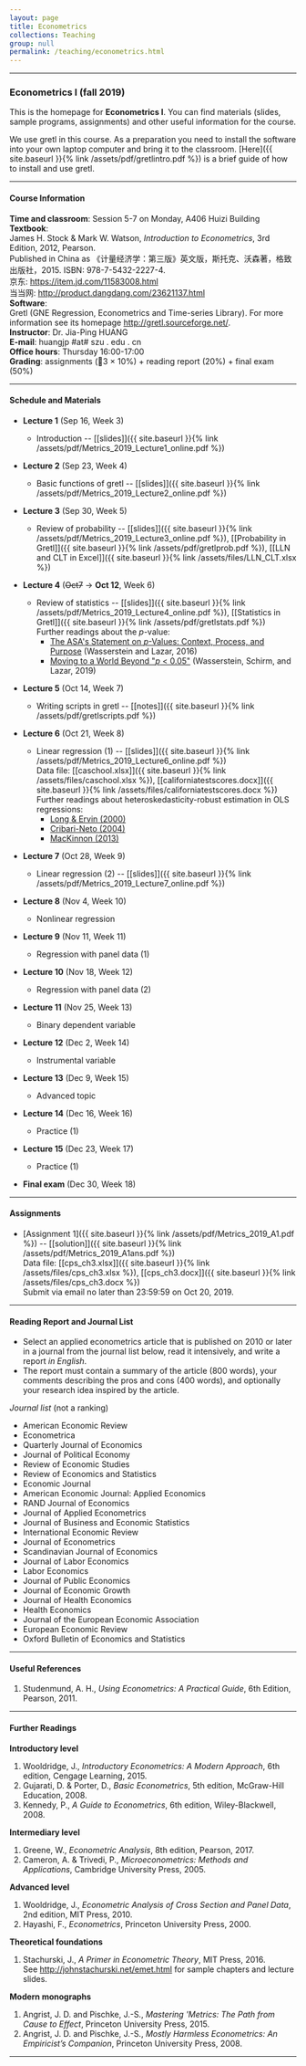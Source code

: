 ```yaml
---
layout: page
title: Econometrics
collections: Teaching
group: null
permalink: /teaching/econometrics.html
---
```


---
### Econometrics I (fall 2019)

This is the homepage for **Econometrics I**. You can find materials (slides, sample programs, assignments) and other useful information for the course.

We use gretl in this course. As a preparation you need to install the software into your own laptop computer and bring it to the classroom. [Here]({{ site.baseurl }}{% link /assets/pdf/gretlintro.pdf %}) is a brief guide of how to install and use gretl.

---
#### Course Information

**Time and classroom**: Session 5-7 on Monday, A406 Huizi Building    
**Textbook**:   
James H. Stock & Mark W. Watson, *Introduction to Econometrics*, 3rd Edition, 2012, Pearson.   
Published in China as 《计量经济学：第三版》英文版，斯托克、沃森著，格致出版社，2015. ISBN: 978-7-5432-2227-4.    
京东: <https://item.jd.com/11583008.html>   
当当网: <http://product.dangdang.com/23621137.html>    
**Software**:   
Gretl (GNE Regression, Econometrics and Time-series Library). For more information see its homepage <http://gretl.sourceforge.net/>.   
**Instructor**: Dr. Jia-Ping HUANG   
**E-mail**: huangjp #at# szu . edu . cn  
**Office hours**: Thursday 16:00-17:00      
**Grading**: assignments (3 &times; 10%) + reading report (20%) + final exam (50%)

---
#### Schedule and Materials

* **Lecture 1** (Sep 16, Week 3)
  - Introduction -- [[slides]]({{ site.baseurl }}{% link /assets/pdf/Metrics_2019_Lecture1_online.pdf %})   

* **Lecture 2** (Sep 23, Week 4)
  - Basic functions of gretl -- [[slides]]({{ site.baseurl }}{% link /assets/pdf/Metrics_2019_Lecture2_online.pdf %})     

* **Lecture 3** (Sep 30, Week 5)
  - Review of probability -- [[slides]]({{ site.baseurl }}{% link /assets/pdf/Metrics_2019_Lecture3_online.pdf %}), [[Probability in Gretl]]({{ site.baseurl }}{% link /assets/pdf/gretlprob.pdf %}), [[LLN and CLT in Excel]]({{ site.baseurl }}{% link /assets/files/LLN_CLT.xlsx %})    

* **Lecture 4** (~~Oct7~~ &#8594; **Oct 12**, Week 6)
  - Review of statistics -- [[slides]]({{ site.baseurl }}{% link /assets/pdf/Metrics_2019_Lecture4_online.pdf %}), [[Statistics in Gretl]]({{ site.baseurl }}{% link /assets/pdf/gretlstats.pdf %})    
    Further readings about the *p*-value:   
    - [The ASA's Statement on *p*-Values: Context, Process, and Purpose](https://doi.org/10.1080/00031305.2016.1154108) (Wasserstein and Lazar, 2016)     
    - [Moving to a World Beyond "*p* < 0.05"](https://doi.org/10.1080/00031305.2019.1583913) (Wasserstein, Schirm, and Lazar, 2019)   

* **Lecture 5** (Oct 14, Week 7)
  - Writing scripts in gretl -- [[notes]]({{ site.baseurl }}{% link /assets/pdf/gretlscripts.pdf %})     

* **Lecture 6** (Oct 21, Week 8)
  - Linear regression (1) -- [[slides]]({{ site.baseurl }}{% link /assets/pdf/Metrics_2019_Lecture6_online.pdf %})    
    Data file: [[caschool.xlsx]]({{ site.baseurl }}{% link /assets/files/caschool.xlsx %}), [[californiatestscores.docx]]({{ site.baseurl }}{% link /assets/files/californiatestscores.docx %})   
    Further readings about heteroskedasticity-robust estimation in OLS regressions:   
    - [Long & Ervin (2000)](https://doi.org/10.1080/00031305.2000.10474549)   
    - [Cribari-Neto (2004)](https://doi.org/10.1016/S0167-9473(02)00366-3)   
    - [MacKinnon (2013)](https://doi.org/10.1007/978-1-4614-1653-1_17)   

* **Lecture 7** (Oct 28, Week 9)
  - Linear regression (2) -- [[slides]]({{ site.baseurl }}{% link /assets/pdf/Metrics_2019_Lecture7_online.pdf %})    

* **Lecture 8** (Nov 4, Week 10)
  - Nonlinear regression   

* **Lecture 9** (Nov 11, Week 11)
  - Regression with panel data (1)   

* **Lecture 10** (Nov 18, Week 12)
  - Regression with panel data (2)    

* **Lecture 11** (Nov 25, Week 13)
  - Binary dependent variable    

* **Lecture 12** (Dec 2, Week 14)
  - Instrumental variable     

* **Lecture 13** (Dec 9, Week 15)
  - Advanced topic    

* **Lecture 14** (Dec 16, Week 16)
  - Practice (1)   

* **Lecture 15** (Dec 23, Week 17)
  - Practice (1)   

* **Final exam** (Dec 30, Week 18)


---
#### Assignments

* [Assignment 1]({{ site.baseurl }}{% link /assets/pdf/Metrics_2019_A1.pdf %}) -- [[solution]]({{ site.baseurl }}{% link /assets/pdf/Metrics_2019_A1ans.pdf %})    
  Data file: [[cps_ch3.xlsx]]({{ site.baseurl }}{% link /assets/files/cps_ch3.xlsx %}), [[cps_ch3.docx]]({{ site.baseurl }}{% link /assets/files/cps_ch3.docx %})   
  Submit via email no later than 23:59:59 on Oct 20, 2019.   


---
#### Reading Report and Journal List

* Select an applied econometrics article that is published on 2010 or later in a journal from the journal list below, read it intensively, and write a report *in English*.
* The report must contain a summary of the article (800 words), your comments describing the pros and cons (400 words), and optionally your research idea inspired by the article.

*Journal list* (not a ranking)

* American Economic Review
* Econometrica
* Quarterly Journal of Economics
* Journal of Political Economy
* Review of Economic Studies
* Review of Economics and Statistics
* Economic Journal
* American Economic Journal: Applied Economics
* RAND Journal of Economics
* Journal of Applied Econometrics
* Journal of Business and Economic Statistics
* International Economic Review
* Journal of Econometrics
* Scandinavian Journal of Economics
* Journal of Labor Economics
* Labor Economics
* Journal of Public Economics
* Journal of Economic Growth
* Journal of Health Economics
* Health Economics
* Journal of the European Economic Association
* European Economic Review
* Oxford Bulletin of Economics and Statistics

---
#### Useful References

1. Studenmund, A. H., *Using Econometrics: A Practical Guide*, 6th Edition, Pearson, 2011.

---
#### Further Readings

**Introductory level**

1. Wooldridge, J., *Introductory Econometrics: A Modern Approach*, 6th edition, Cengage Learning, 2015.
2. Gujarati, D. & Porter, D., *Basic Econometrics*, 5th edition, McGraw-Hill Education, 2008.
3. Kennedy, P., *A Guide to Econometrics*, 6th edition, Wiley-Blackwell, 2008.

**Intermediary level**

1. Greene, W., *Econometric Analysis*, 8th edition, Pearson, 2017.
2. Cameron, A. & Trivedi, P., *Microeconometrics: Methods and Applications*, Cambridge University Press, 2005.

**Advanced level**

1. Wooldridge, J., *Econometric Analysis of Cross Section and Panel Data*, 2nd edition, MIT Press, 2010.
2. Hayashi, F., *Econometrics*, Princeton University Press, 2000.

**Theoretical foundations**

1. Stachurski, J., *A Primer in Econometric Theory*, MIT Press, 2016.   
  See <http://johnstachurski.net/emet.html> for sample chapters and lecture slides.

**Modern monographs**

1. Angrist, J. D. and Pischke, J.-S., *Mastering 'Metrics: The Path from Cause to Effect*, Princeton University Press, 2015.
2. Angrist, J. D. and Pischke, J.-S., *Mostly Harmless Econometrics: An Empiricist’s Companion*, Princeton University Press, 2008.

---

